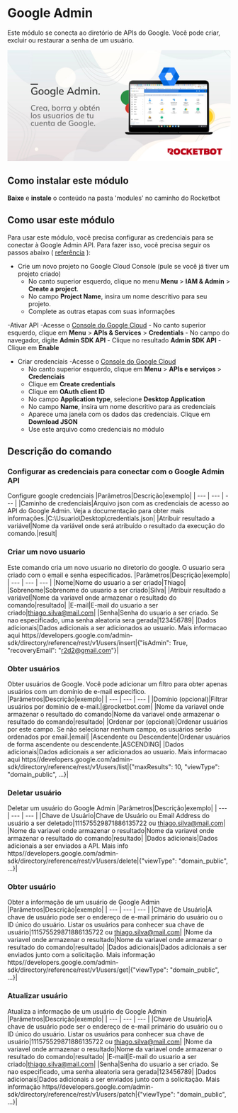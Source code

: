 



# Google Admin
  
Este módulo se conecta ao diretório de APIs do Google. Você pode criar, excluir ou restaurar a senha de um usuário.

![banner](imgs/Banner_GoogleAdmin.jpg)
## Como instalar este módulo
  
__Baixe__ e __instale__ o conteúdo na pasta 'modules' no caminho do Rocketbot  

## Como usar este módulo

Para usar este módulo, você precisa configurar as credenciais para se conectar à Google Admin API. Para fazer isso, você precisa seguir os passos abaixo ( [referência](https://developers.google.com/admin-sdk/directory/v1/quickstart/python) ):

- Crie um novo projeto no Google Cloud Console (pule se você já tiver um projeto criado)
    - No canto superior esquerdo, clique no menu **Menu** > **IAM & Admin** > **Create a project**.
    - No campo **Project Name**, insira um nome descritivo para seu projeto.
    - Complete as outras etapas com suas informações

-Ativar API
    -Acesse o [Console do Google Cloud](https://console.cloud.google.com/)
    - No canto superior esquerdo, clique em **Menu** > **APIs & Services** > **Credentials**
    - No campo do navegador, digite **Admin SDK API**
    - Clique no resultado **Admin SDK API**
    - Clique em **Enable**

- Criar credenciais
    -Acesse o [Console do Google Cloud](https://console.cloud.google.com/)
    - No canto superior esquerdo, clique em **Menu** > **APIs e serviços** > **Credenciais**
    - Clique em **Create credentials**
    - Clique em **OAuth client ID**
    - No campo **Application type**, selecione **Desktop Application**
    - No campo **Name**, insira um nome descritivo para as credenciais
    - Aparece uma janela com os dados das credenciais. Clique em **Download JSON**
    - Use este arquivo como credenciais no módulo

## Descrição do comando

### Configurar as credenciais para conectar com o Google Admin API
  
Configure google credenciais
|Parâmetros|Descrição|exemplo|
| --- | --- | --- |
|Caminho de credenciais|Arquivo json com as credenciais de acesso ao API do Google Admin. Veja a documentação para obter mais informações.|C:\Usuario\Desktop\credentials.json|
|Atribuir resultado a variável|Nome da variável onde será atribuído o resultado da execução do comando.|result|

### Criar um novo usuario
  
Este comando cria um novo usuario no diretorio do google. O usuario sera criado com o email e senha especificados.
|Parâmetros|Descrição|exemplo|
| --- | --- | --- |
|Nome|Nome do usuario a ser criado|Thiago|
|Sobrenome|Sobrenome do usuario a ser criado|Silva|
|Atribuir resultado a variável|Nome da variavel onde armazenar o resultado do comando|resultado|
|E-mail|E-mail do usuario a ser criado|thiago.silva@mail.com|
|Senha|Senha do usuario a ser criado. Se nao especificado, uma senha aleatoria sera gerada|123456789|
|Dados adicionais|Dados adicionais a ser adicionados ao usuario. Mais informacao aqui https//developers.google.com/admin-sdk/directory/reference/rest/v1/users/insert|{"isAdmin": True, "recoveryEmail": "r2d2@gmail.com"}|

### Obter usuários
  
Obter usuários de Google. Você pode adicionar um filtro para obter apenas usuários com um domínio de e-mail específico.
|Parâmetros|Descrição|exemplo|
| --- | --- | --- |
|Domínio (opcional)|Filtrar usuários por domínio de e-mail.|@rocketbot.com|
|Nome da variavel onde armazenar o resultado do comando|Nome da variavel onde armazenar o resultado do comando|resultado|
|Ordenar por (opcional)|Ordenar usuários por este campo. Se não selecionar nenhum campo, os usuários serão ordenados por email.|email|
|Ascendente ou Descendente|Ordenar usuários de forma ascendente ou descendente.|ASCENDING|
|Dados adicionais|Dados adicionais a ser adicionados ao usuario. Mais informacao aqui https//developers.google.com/admin-sdk/directory/reference/rest/v1/users/list|{"maxResults": 10, "viewType": "domain_public", ...}|

### Deletar usuário
  
Deletar um usuário do Google Admin
|Parâmetros|Descrição|exemplo|
| --- | --- | --- |
|Chave de Usuário|Chave de Usuário ou Email Address do usuário a ser deletado|111575529871886135722 ou thiago.silva@mail.com|
|Nome da variavel onde armazenar o resultado|Nome da variavel onde armazenar o resultado do comando|resultado|
|Dados adicionais|Dados adicionais a ser enviados a API. Mais info https//developers.google.com/admin-sdk/directory/reference/rest/v1/users/delete|{"viewType": "domain_public", ...}|

### Obter usuário
  
Obter a informação de um usuário de Google Admin
|Parâmetros|Descrição|exemplo|
| --- | --- | --- |
|Chave de Usuário|A chave de usuário pode ser o endereço de e-mail primário do usuário ou o ID único do usuário. Listar os usuários para conhecer sua chave de usuário|111575529871886135722 ou thiago.silva@mail.com|
|Nome da variavel onde armazenar o resultado|Nome da variavel onde armazenar o resultado do comando|resultado|
|Dados adicionais|Dados adicionais a ser enviados junto com a solicitação. Mais informação https//developers.google.com/admin-sdk/directory/reference/rest/v1/users/get|{"viewType": "domain_public", ...}|

### Atualizar usuário
  
Atualiza a informação de um usuário de Google Admin
|Parâmetros|Descrição|exemplo|
| --- | --- | --- |
|Chave de Usuário|A chave de usuário pode ser o endereço de e-mail primário do usuário ou o ID único do usuário. Listar os usuários para conhecer sua chave de usuário|111575529871886135722 ou thiago.silva@mail.com|
|Nome da variavel onde armazenar o resultado|Nome da variavel onde armazenar o resultado do comando|resultado|
|E-mail|E-mail do usuario a ser criado|thiago.silva@mail.com|
|Senha|Senha do usuario a ser criado. Se nao especificado, uma senha aleatoria sera gerada|123456789|
|Dados adicionais|Dados adicionais a ser enviados junto com a solicitação. Mais informação https//developers.google.com/admin-sdk/directory/reference/rest/v1/users/patch|{"viewType": "domain_public", ...}|
